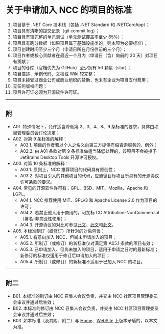 # 关于申请加入 NCC 的项目的标准

1. 项目基于 .NET Core 技术栈（包括 .NET Standard 和 .NETCoreApp）；
2. 项目具有清晰的提交记录（git commit log）；
3. 项目具有较完整的单元测试（单元测试覆盖率至少 65%）；
4. 项目具有跑分数据（如果项目属于基础设施类的，则本项为必要标准）；
5. 项目创建时间至少三个月（申请日所在月份往前的三个月）；
6. 项目作者或核心贡献者在最近一个月内（申请日（含）向前的 30 天）对项目有贡献；
7. 项目的仓库（官档优先为 GitHub）至少拥有 50 颗星（star）；
8. 项目描述、示例代码、文档或 Wiki 较完整；
9. 项目未接受过商业公司或商业组织的赞助，也未有企业为项目支付费用；
10. 无任何版权问题；
11. 项目许可证必须为开源软件许可证。

---

## 附

- A01. 特殊情况下，允许适当降低第 2、3、4、8、9 条标准的要求，具体由项目管理委员会讨论决定；
- A02. 对第 9 条标准的解释：
  - A02.1. 项目的作者若以个人之名义向第三方提供有偿咨询服务的，例外；
  - A02.2. 由 A01 条款对第 9 条标准做适当降低处理的，该项目不会被授予 JetBrains Desktop Tools 开源许可授权。
- A03. 对第 10 条标准的解释：
  - A03.1. 原则上，NCC 推荐项目的代码具有原创性；
  - A03.2. 对项目引入的其他项目的代码，应遵循目标项目所具有的开源协议许可条款的要求。
- A04. 常见的开源软件许可有：GPL、BSD、MIT、Mozilla、Apache 和 LGPL。
  - A04.1. NCC 推荐使用 MIT、GPLv3 和 Apache License 2.0 作为项目的许可；
  - A04.2. 若禁止他人用于商用的，可加标 CC Attribution-NonCommercial（署名-非商业性使用）；
  - A04.3. 开源协议的对比可参见[此文](http://www.cnitblog.com/aliyiyi08/archive/2007/04/25/26150.html)、[此文](https://blog.csdn.net/softwave/article/details/3692429)和[此文](https://blog.csdn.net/yellow_hill/article/details/53468112)。
- A05. 本标准制订（或修订）所针对的对象包含：
  - A05.1. 有意向加入 NCC、但尚未申请加入的项目；
  - A05.2. 所制订（或修订）的新标准仅对满足第 A05.1 条款的项目有效；
  - A05.3. 已申请加入、但尚未加入的项目，适用于申请之日时的最新标准；新修订的标准仅适用于修订后申请加入的项目；
  - A05.4. 所制订（或修订）的新标准不适用于已加入 NCC 的项目。

---

## 附二

- B01. 本标准的制订由 NCC 召集人会议负责，并交由 NCC 社区项目管理委员会审议并通过后生效；
- B02. 本标准的修订由 NCC 召集人会议负责，并交由 NCC 社区项目管理委员会审议并通过后生效；
- B03. 如本标准（及其附、附二）与 [Home](https://github.com/dotmetcore/home/README.md)、[WebSite](https://www.dotnetcore.xyz) 上版本矛盾的，以本文为准。
